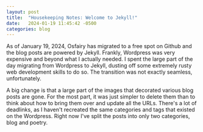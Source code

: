 ```yaml
---
layout: post
title:  "Housekeeping Notes: Welcome to Jekyll!"
date:   2024-01-19 11:45:42 -0500
categories: blog
---
```


As of January 19, 2024, Osfairy has migrated to a free spot on Github and the blog posts are powered by Jekyll. Frankly, Wordpress was very expensive and beyond what I actually needed. I spent the large part of the day migrating from Wordpress to Jekyll, dusting off some extremely rusty web development skills to do so. The transition was not exactly seamless, unfortunately.

A big change is that a large part of the images that decorated various blog posts are gone. For the most part, it was just simpler to delete them than to think about how to bring them over and update all the URLs. There's a lot of deadlinks, as I haven't recreated the same categories and tags that existed on the Wordpress. Right now I've split the posts into only two categories, blog and poetry. 